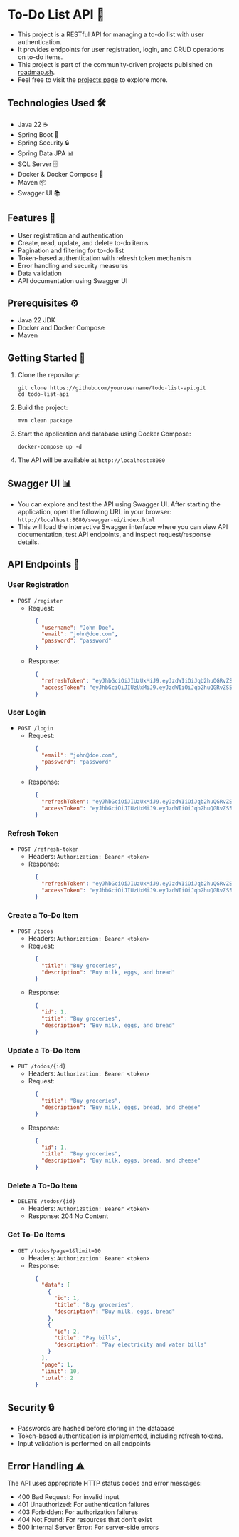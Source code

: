 # To-Do List API 📝

- This project is a RESTful API for managing a to-do list with user authentication.
- It provides endpoints for user registration, login, and CRUD operations on to-do items.
- This project is part of the community-driven projects published
  on [roadmap.sh](https://roadmap.sh/projects/todo-list-api).
- Feel free to visit the [projects page](https://roadmap.sh/projects) to explore more.

## Technologies Used 🛠️

- Java 22 ☕
- Spring Boot 🍃
- Spring Security 🔒
- Spring Data JPA 📊
- SQL Server 🗄️
- Docker & Docker Compose 🐳
- Maven 📦
- Swagger UI 📚

## Features 🌟

- User registration and authentication
- Create, read, update, and delete to-do items
- Pagination and filtering for to-do list
- Token-based authentication with refresh token mechanism
- Error handling and security measures
- Data validation
- API documentation using Swagger UI

## Prerequisites ⚙️

- Java 22 JDK
- Docker and Docker Compose
- Maven

## Getting Started 🚀

1. Clone the repository:
   ```
   git clone https://github.com/yourusername/todo-list-api.git
   cd todo-list-api
   ```

2. Build the project:
   ```
   mvn clean package
   ```

3. Start the application and database using Docker Compose:
   ```
   docker-compose up -d
   ```

4. The API will be available at `http://localhost:8080`

## Swagger UI 📊

- You can explore and test the API using Swagger UI. After starting the application, open the following URL in your
  browser: `http://localhost:8080/swagger-ui/index.html`
- This will load the interactive Swagger interface where you can view API documentation, test API endpoints, and inspect
  request/response details.

## API Endpoints 🔗

### User Registration

- `POST /register`
  - Request:
    ```json
      {
        "username": "John Doe",
        "email": "john@doe.com",
        "password": "password"
      }
    ```
  - Response:
    ```json
      {
        "refreshToken": "eyJhbGciOiJIUzUxMiJ9.eyJzdWIiOiJqb2huQGRvZS5jb20iLCJpYXQiOjE3MjkwMTExMjYsImV4cCI6MTcyOTYxNTkyNn0.UKJ0N32v2cmREU46FbOoe0kF-LqizTi6TY5IO0y8xNyEvUt6ql9QfkhP1nO92uMb67ZQjqKOYI5KyF00GdgQzw",
        "accessToken": "eyJhbGciOiJIUzUxMiJ9.eyJzdWIiOiJqb2huQGRvZS5jb20iLCJpYXQiOjE3MjkwMTExMjYsImV4cCI6MTcyOTAxODMyNn0.iKEb1nItMmSzCw868CdFCipY82W0_MyWDRL19EYYcj7-K7GGUauo6WjpdEIQ84sOWEwyhj7GY7tRqpLKkGsosQ"
      }
    ```

### User Login

- `POST /login`
  - Request:
      ```json
        {
          "email": "john@doe.com",
          "password": "password"
        }
      ```
  - Response:
    ```json
      {
        "refreshToken": "eyJhbGciOiJIUzUxMiJ9.eyJzdWIiOiJqb2huQGRvZS5jb20iLCJpYXQiOjE3MjkwMTExMjYsImV4cCI6MTcyOTYxNTkyNn0.UKJ0N32v2cmREU46FbOoe0kF-LqizTi6TY5IO0y8xNyEvUt6ql9QfkhP1nO92uMb67ZQjqKOYI5KyF00GdgQzw",
        "accessToken": "eyJhbGciOiJIUzUxMiJ9.eyJzdWIiOiJqb2huQGRvZS5jb20iLCJpYXQiOjE3MjkwMTExMjYsImV4cCI6MTcyOTAxODMyNn0.iKEb1nItMmSzCw868CdFCipY82W0_MyWDRL19EYYcj7-K7GGUauo6WjpdEIQ84sOWEwyhj7GY7tRqpLKkGsosQ"
      }
    ```

### Refresh Token

- `POST /refresh-token`
  - Headers: `Authorization: Bearer <token>`
  - Response:
    ```json
      {
        "refreshToken": "eyJhbGciOiJIUzUxMiJ9.eyJzdWIiOiJqb2huQGRvZS5jb20iLCJpYXQiOjE3MjkwMTExMjYsImV4cCI6MTcyOTYxNTkyNn0.UKJ0N32v2cmREU46FbOoe0kF-LqizTi6TY5IO0y8xNyEvUt6ql9QfkhP1nO92uMb67ZQjqKOYI5KyF00GdgQzw",
        "accessToken": "eyJhbGciOiJIUzUxMiJ9.eyJzdWIiOiJqb2huQGRvZS5jb20iLCJpYXQiOjE3MjkwMTExMjYsImV4cCI6MTcyOTAxODMyNn0.iKEb1nItMmSzCw868CdFCipY82W0_MyWDRL19EYYcj7-K7GGUauo6WjpdEIQ84sOWEwyhj7GY7tRqpLKkGsosQ"
      }
    ```

### Create a To-Do Item

- `POST /todos`
  - Headers: `Authorization: Bearer <token>`
  - Request:
    ```json
      {
        "title": "Buy groceries",
        "description": "Buy milk, eggs, and bread"
      }
    ```
  - Response:
    ```json
      {
        "id": 1,
        "title": "Buy groceries",
        "description": "Buy milk, eggs, and bread"
      }
    ```

### Update a To-Do Item

- `PUT /todos/{id}`
  - Headers: `Authorization: Bearer <token>`
  - Request:
      ```json
        {
          "title": "Buy groceries",
          "description": "Buy milk, eggs, bread, and cheese"
        }
      ```
  - Response:
    ```json
      {
        "id": 1,
        "title": "Buy groceries",
        "description": "Buy milk, eggs, bread, and cheese"
      } 
    ```

### Delete a To-Do Item

- `DELETE /todos/{id}`
  - Headers: `Authorization: Bearer <token>`
  - Response: 204 No Content

### Get To-Do Items

- `GET /todos?page=1&limit=10`
  - Headers: `Authorization: Bearer <token>`
  - Response:
    ```json
      {
        "data": [
          {
            "id": 1,
            "title": "Buy groceries",
            "description": "Buy milk, eggs, bread"
          },
          {
            "id": 2,
            "title": "Pay bills",
            "description": "Pay electricity and water bills"
          }
        ],
        "page": 1,
        "limit": 10,
        "total": 2
      }
    ```

## Security 🔒

- Passwords are hashed before storing in the database
- Token-based authentication is implemented, including refresh tokens.
- Input validation is performed on all endpoints

## Error Handling ⚠️

The API uses appropriate HTTP status codes and error messages:

- 400 Bad Request: For invalid input
- 401 Unauthorized: For authentication failures
- 403 Forbidden: For authorization failures
- 404 Not Found: For resources that don't exist
- 500 Internal Server Error: For server-side errors
